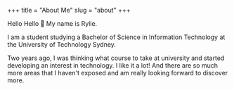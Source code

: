 +++
title = "About Me"
slug = "about"
+++

Hello Hello 🙂 My name is Rylie.

I am a student studying a Bachelor of Science in Information Technology at the University of Technology Sydney.

Two years ago, I was thinking what course to take at university and started developing an interest in technology. I like it a lot! And there are so much more areas that I haven't exposed and am really looking forward to discover more.
